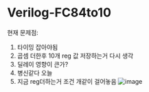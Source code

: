 # Verilog-FC84to10


현재 문제점:
1. 타이밍 잡아야됨
2. 곱셈 더한후 10개 reg 값 저장하는거 다시 생각
3. 딜레이 영향이 큰가?
4. 병신같다 오늘
5. 지금 reg더하는거 조건 개같이 걸어놓음
![image](https://github.com/YunJoongChul/Verilog-FC84to10/assets/86291432/1aca75b1-d30f-4d2b-a199-bff92e05f7b9)
